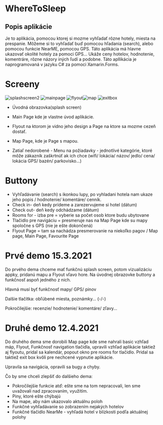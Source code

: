 # WhereToSleep

## Popis aplikácie 
Je to aplikácia, pomocou ktorej si mozme vyhľadať rôzne hotely, miesta na prespanie. Môžeme si to vyhľadať buď pomocou hľadania (search), alebo pomocou funkcie NearME, pomocou GPS. Táto aplikácia má hlavne ukazovať okolité hotely za pomoci GPS... Ukáže ceny hotelov, hodnotenie, komentráre, rôzne názory iných ľudí a podobne. Táto apllikácia je naprogramovaná v jazyku C# za pomoci Xamarin.Forms. 

# Screeny
![splashscreen2](https://user-images.githubusercontent.com/71751430/111030096-ced71280-8400-11eb-9b28-c9b79df06074.png) ![mainpage](https://user-images.githubusercontent.com/71751430/114319263-0d9bdd80-9b11-11eb-969e-27acd6ec06cc.png) ![flyout](https://user-images.githubusercontent.com/71751430/114319171-9108ff00-9b10-11eb-9cdd-80458de10372.png)![map](https://user-images.githubusercontent.com/71751430/114319344-5bb0e100-9b11-11eb-9450-02864f260e26.png)
![exitbox](https://user-images.githubusercontent.com/71751172/114321359-c4e92200-9b1a-11eb-83e2-a49960ac6cf6.png)



- Úvodná obrazovka(splash screen)

- Main Page kde je vlastne úvod aplikácie. 

- Flyout na ktorom je vidno jeho design a Page na ktore sa mozme cezeň dostať. 

- Map Page, kde je Page s mapou. 

- Zatiaľ nedorobené - Menu na požiadavky - jednotlivé kategórie, ktoré môže zákazník zaškrtnúť ak ich chce (wifi/ lokácia/ názov/ jedlo/ cena/ lokácia GPS/ bazén/ parkovisko...)

# Buttony 
- Vyhľadávanie (search) s ikonkou lupy, po vyhladani hotela nam ukaze jeho  popis / hodnotenie/ komentáre/ cenník.
- Check in- deň kedy prídeme a zarezervujeme si hotel (dátum)
- Check out- deň kedy odchádzame (dátum)
- Rooms for - izba pre = vyberie sa počet osob ktore budu ubytovane 
- Tlačidlo pre navigáciu = presmeruje nas na Map Page kde su mapy spoločne s GPS (nie je ešte dokončená)
- Flyout Page = tam sa nachádza presmerovanie na niekoľko pagov / Map page, Main Page, Favourite Page 


# Prvé demo 15.3.2021

Do prvého dema chceme mať funkčnú splash screen, potom vizualizáciu appky, pridanú mapu a Flyout vľavo hore. Na úvodnej obrazovke buttony a funkčnosť aspoň jedného z nich.

Hlavná musí byť funkčnosť mapy/ GPS/ pinov

Dalšie tlačítka: obľúbené miesta, poznámky... (-/-)

Pokročilejšie: recenzie/ hodnotenie/ komentáre/ zľavy...

# Druhé demo 12.4.2021

Do druhého dema sme dorobili Map page kde sme nahrali basic vzhľad máp, Flyout, Funkčnosť navigation tlačidla, upravili vzhľad aplikácie taktiež aj flyoutu, pridal sa kalendár, popout okno pre rooms for tlačidlo.
Pridal sa taktiež exit box kvôli pre nechcené vypnutie aplikácie.

Upravila sa navigácia, opravili sa bugy a chyby. 

Čo by sme chceli zlepšiť do dalšieho dema:
 - Pokročilejšie funkcie atď: ešte sme na tom nepracovali, len sme uvažovali nad zpracovaním, využitím. 
 - Piny, ktoré ešte chýbajú
 - Na mape, aby nám ukazovalo aktuálnu poloh
 - Funkčné vyhľadávanie so zobrazením nejakých hotelov
 - Funkčné tlačidlo NearMe - vyhľadá hotel v blízkosti podľa aktuálnej polohy

